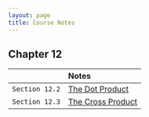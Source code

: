 ```yaml
---
layout: page
title: Course Notes
---
```


## Chapter 12

|                | Notes | 
|:---------------|:------|
| `Section 12.2` | <a href = "{{ site.baseurl }}/CourseMaterials/Notes/DotProduct.pdf">The Dot Product</a> |
| `Section 12.3` | <a href = "{{ site.basurl }}/CourseMaterials/Notes/CrossProduct.pdf">The Cross Product</a>|